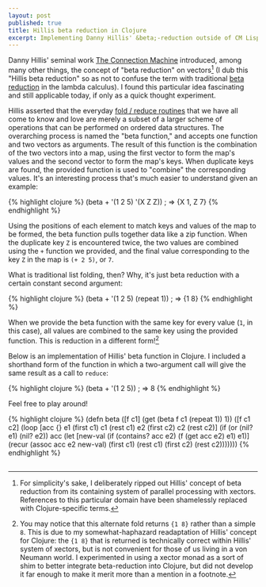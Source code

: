 ```yaml
---
layout: post
published: true
title: Hillis beta reduction in Clojure
excerpt: Implementing Danny Hillis' &beta;-reduction outside of CM Lisp.
---
```


Danny Hillis' seminal work [The Connection Machine][1] introduced, among many other things, the concept of "beta reduction" on vectors[^1] (I dub this "Hillis beta reduction" so as not to confuse the term with traditional [beta reduction][2] in the lambda calculus). I found this particular idea fascinating and still applicable today, if only as a quick thought experiment.

Hillis asserted that the everyday [fold / reduce routines][3] that we have all come to know and love are merely a subset of a larger scheme of operations that can be performed on ordered data structures. The overarching process is named the "beta function," and accepts one function and two vectors as arguments. The result of this function is the combination of the two vectors into a map, using the first vector to form the map's values and the second vector to form the map's keys. When duplicate keys are found, the provided function is used to "combine" the corresponding values. It's an interesting process that's much easier to understand given an example:

{% highlight clojure %}
(beta + '(1 2 5) '(X Z Z))  ; => {X 1, Z 7}
{% endhighlight %}

Using the positions of each element to match keys and values of the map to be formed, the beta function pulls together data like a zip function. When the duplicate key `Z` is encountered twice, the two values are combined using the `+` function we provided, and the final value corresponding to the key `Z` in the map is `(+ 2 5)`, or `7`.

What is traditional list folding, then? Why, it's just beta reduction with a certain constant second argument:

{% highlight clojure %}
(beta + '(1 2 5) (repeat 1))  ; => {1 8}
{% endhighlight %}

When we provide the beta function with the same key for every value (`1`, in this case), all values are combined to the same key using the provided function. This is reduction in a different form![^2]

Below is an implementation of Hillis' beta function in Clojure. I included a shorthand form of the function in which a two-argument call will give the same result as a call to `reduce`:

{% highlight clojure %}
(beta + '(1 2 5))  ; => 8
{% endhighlight %}

Feel free to play around!

{% highlight clojure %}
(defn beta
  ([f c1]
     (get (beta f c1 (repeat 1)) 1))
  ([f c1 c2]
     (loop [acc {}
            e1 (first c1) c1 (rest c1)
            e2 (first c2) c2 (rest c2)]
       (if (or (nil? e1) (nil? e2))
         acc
         (let [new-val (if (contains? acc e2)
                         (f (get acc e2) e1)
                         e1)]
           (recur (assoc acc e2 new-val)
                  (first c1) (rest c1)
                  (first c2) (rest c2)))))))
{% endhighlight %}

[^1]: For simplicity's sake, I deliberately ripped out Hillis' concept of beta reduction from its containing system of parallel processing with xectors. References to this particular domain have been shamelessly replaced with Clojure-specific terms.
[^2]: You may notice that this alternate fold returns `{1 8}` rather than a simple `8`. This is due to my somewhat-haphazard readaptation of Hillis' concept for Clojure: the `{1 8}` that is returned is technically correct within Hillis' system of xectors, but is not convenient for those of us living in a von Neumann world. I experimented in using a xector monad as a sort of shim to better integrate beta-reduction into Clojure, but did not develop it far enough to make it merit more than a mention in a footnote.

<img src="http://www.assoc-amazon.com/e/ir?t=blog0cbb-20&l=as2&o=1&a=0262580977" width="1" height="1" border="0" alt="" style="border:none !important; margin:0px !important;" />

[1]: http://www.amazon.com/gp/product/0262580977/ref=as_li_tf_tl?ie=UTF8&camp=1789&creative=9325&creativeASIN=0262580977&linkCode=as2&tag=blog0cbb-20
[2]: http://en.wikipedia.org/wiki/Lambda_calculus#Beta_reduction
[3]: http://en.wikipedia.org/wiki/Fold_(higher-order_function)
